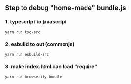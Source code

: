 ## Step to debug "home-made" bundle.js

### 1. typescript to javascript
```
yarn run tsc-src
```

### 2. esbuild to out (commonjs)
```
yarn run esbuild-src
```

### 3. make index.html can load "require"

```
yarn run browserify-bundle
```


